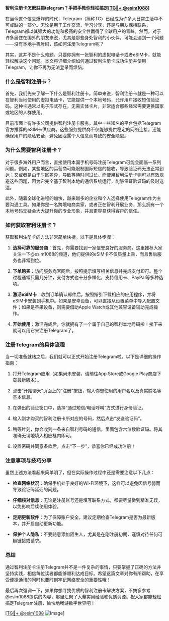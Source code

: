 **智利注册卡怎麽註冊telegram？手把手教你轻松搞定[[TG💪+ @esim1088](https://t.me/s/esim1088)]**

在当今这个信息爆炸的时代，Telegram（简称TG）已经成为许多人日常生活中不可或缺的一部分。无论是用于工作交流、学习分享，还是与朋友保持联系，Telegram都以其强大的功能和极高的安全性赢得了全球用户的青睐。然而，对于许多居住在国外的朋友来说，尤其是那些身处智利的小伙伴，可能会遇到一个问题——没有本地手机号码，该如何注册Telegram呢？

其实，这并不是什么难题。只要你拥有一张智利的虚拟电话卡或者eSIM卡，就能轻松解决这个问题。本文将详细介绍如何通过智利注册卡成功注册并使用Telegram，让你不再为无法登录而烦恼。

### 什么是智利注册卡？

首先，我们先来了解一下什么是智利注册卡。简单来说，智利注册卡就是一种可以在智利当地使用的虚拟电话卡，它能提供一个本地号码，允许用户接收短信验证码。这种卡通常以电子形式存在，无需实体卡片，非常适合那些经常需要更换国家或地区的人群使用。

目前市面上有许多公司提供智利注册卡服务，其中一些知名的平台包括Telegram官方推荐的eSIM卡供应商。这些服务提供商不仅能够提供稳定的网络连接，还能确保用户的隐私安全，避免因泄露个人信息而导致的安全隐患。

### 为什么需要智利注册卡？

对于很多海外用户而言，直接使用本国手机号码注册Telegram可能会面临一系列问题。例如，某些地区的运营商可能限制国际短信的接收，导致验证码无法正常到达；又或者是由于时区差异，导致等待时间过长。而使用智利注册卡则可以有效规避这些问题，因为它完全基于智利本地的通信系统运行，能够保证验证码的及时送达。

此外，随着全球化进程的加快，越来越多的企业和个人选择使用Telegram作为主要沟通工具。如果你是一名跨境电商卖家，或者正在智利开展业务，那么拥有一个本地号码无疑会大大提升你的专业形象，并且更容易获得客户的信任。

### 如何获取智利注册卡？

获取智利注册卡的方法非常简单快捷。以下是具体步骤：

1. **选择可靠的服务商**：首先，你需要找到一家信誉良好的服务商。这里推荐大家关注一下@esim1088的频道，他们提供的eSIM卡不仅质量上乘，而且售后服务也非常到位。
   
2. **下单购买**：访问服务商官网后，按照提示填写相关信息并完成支付即可。整个过程通常只需几分钟，支付方式也十分多样化，支持信用卡、PayPal等多种选项。

3. **激活eSIM卡**：收到订单确认邮件后，按照指引下载相应的应用程序，并将eSIM卡安装到手机中。如果是安卓设备，可以直接从设置菜单中导入配置文件；如果是苹果设备，则需要借助Apple Watch或其他兼容设备辅助完成操作。

4. **开始使用**：激活完成后，你就拥有了一个属于自己的智利本地号码啦！接下来就可以用它来注册Telegram了。

### 注册Telegram的具体流程

当一切准备就绪之后，我们就可以正式开始注册Telegram啦。以下是详细的操作指南：

1. 打开Telegram应用（如果尚未安装，请前往App Store或Google Play商店下载最新版本）。
   
2. 点击“开始聊天”页面上的“注册”按钮，输入你想使用的用户名以及真实姓名等基本信息。

3. 在弹出的验证窗口中，选择“通过短信/电话呼叫”方式进行身份验证。

4. 输入刚才购买的智利注册卡所对应的号码，然后点击“发送验证码”。

5. 稍等片刻，你会收到一条来自智利号码的短信，里面包含六位数验证码。将其准确无误地填入相应框内即可。

6. 设置密码并同意条款后，点击“下一步”，恭喜你已经成功注册！

### 注意事项与技巧分享

虽然上述方法看起来简单明了，但在实际操作过程中还是需要注意以下几点：

- **检查网络状况**：确保手机处于良好的Wi-Fi环境下，这样可以避免因信号弱而导致验证码延迟的问题。
  
- **仔细核对信息**：无论是注册账号还是填写联系方式，都要尽量做到精准无误，以免影响后续使用体验。

- **定期更新软件**：为了保障账户安全，建议定期检查Telegram是否为最新版本，并开启自动更新功能。

- **保护个人隐私**：不要随意添加陌生人，尤其是在刚注册初期，谨慎对待任何可疑链接或请求。

### 总结

通过智利注册卡注册Telegram并不是一件复杂的事情，只要掌握了正确的方法并坚持实践，相信每位读者都能够顺利达成目标。希望这篇文章对你有所帮助，在享受便捷通讯的同时也要时刻牢记网络安全的重要性哦！

最后再次强调一下，如果你想寻找优质的智利注册卡解决方案，不妨多参考@esim1088提供的内容，那里汇聚了大量实用经验和优质资源。祝大家都能轻松搞定Telegram注册，愉快地畅游数字世界吧！

[[TG💪+ @esim1088](https://t.me/s/esim1088) ![Image](https://i.postimg.cc/4NQfJmqS/Snipaste-2025-05-13-00-14-12.png)]